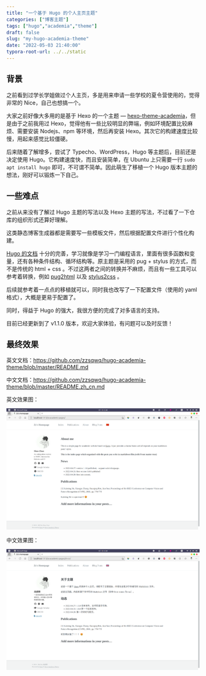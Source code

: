 ```yaml
---
title: "一个基于 Hugo 的个人主页主题"
categories: ["博客主题"]
tags: ["hugo","academia","theme"]
draft: false
slug: "my-hugo-academia-theme"
date: "2022-05-03 21:40:00"
typora-root-url: ../../static
---
```


## 背景

之前看到过学长学姐做过个人主页，多是用来申请一些学校的夏令营使用的，觉得非常的 Nice，自己也想搞一个。

大家之前好像大多用的是基于 Hexo 的一个主题 — [hexo-theme-academia](https://github.com/PhosphorW/hexo-theme-academia)，但是由于之前我用过 Hexo，觉得他有一些比较明显的弊端，例如环境配置比较麻烦、需要安装 Nodejs、npm 等环境，然后再安装 Hexo。其次它的构建速度比较慢，用起来感觉比较僵硬。

后来随着了解增多，尝试了 Typecho、WordPress，Hugo 等主题后，目前还是决定使用 Hugo。它构建速度快，而且安装简单，在 Ubuntu 上只需要一行 `sudo apt install hugo` 即可，不可谓不简单。因此萌生了移植一个 Hugo 版本主题的想法，刚好可以锻炼一下自己。



## 一些难点

之前从来没有了解过 Hugo 主题的写法以及 Hexo 主题的写法，不过看了一下仓库的组织形式还算好理解。

这类静态博客生成器都是需要写一些模板文件，然后根据配置文件进行个性化构建。

[Hugo 的文档](https://gohugo.io/documentation/) 十分的完善，学习就像是学习一门编程语言，里面有很多函数和变量，还有各种条件结构、循环结构等。原主题是采用的 pug + stylus 的方式，而不是传统的 html + css 。不过这两者之间的转换并不麻烦，而且有一些工具可以参考着转换，例如 [pug2html](https://pughtml.com/) 以及 [stylus2css](https://verytoolz.com/stylus-css.html) 。

后续就参考着一点点的移植就可以，同时我也改写了一下配置文件（使用的 yaml 格式），大概是更易于配置了。

同时，得益于 Hugo 的强大，我很方便的完成了对多语言的支持。

目前已经更新到了 v1.1.0 版本，欢迎大家体验，有问题可以及时反馈！



## 最终效果

英文文档：https://github.com/zzsqwq/hugo-academia-theme/blob/master/README.md

中文文档：https://github.com/zzsqwq/hugo-academia-theme/blob/master/README.zh_cn.md

英文效果图：

![demo-en](/images/hugo-academia-theme/demo-en.png)

中文效果图：

![demo-zh_cn](/images/hugo-academia-theme/demo-zh_cn.png)
